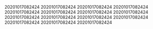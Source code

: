 20201017082424
20201017082424
20201017082424
20201017082424
20201017082424
20201017082424
20201017082424
20201017082424
20201017082424
20201017082424
20201017082424
20201017082424
20201017082424
20201017082424
20201017082424
